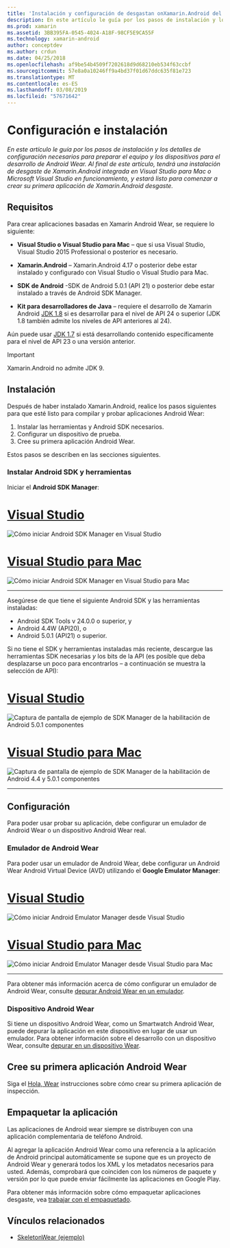 ```yaml
---
title: 'Instalación y configuración de desgastan onXamarin.Android del sistema operativo '
description: En este artículo le guía por los pasos de instalación y los detalles de configuración necesarios para preparar el equipo y los dispositivos para el desarrollo de Android Wear. Al final de este artículo, tendrá una instalación de desgaste de Xamarin.Android integrada en Visual Studio para Mac o Microsoft Visual Studio en funcionamiento, y estará listo para comenzar a crear su primera aplicación de Xamarin.Android desgaste.
ms.prod: xamarin
ms.assetid: 3BB395FA-0545-4024-A18F-98CF5E9CA55F
ms.technology: xamarin-android
author: conceptdev
ms.author: crdun
ms.date: 04/25/2018
ms.openlocfilehash: af9be54b4509f7202618d9d68210eb534f63ccbf
ms.sourcegitcommit: 57e8a0a10246ff9a4bd37f01d67ddc635f81e723
ms.translationtype: MT
ms.contentlocale: es-ES
ms.lasthandoff: 03/08/2019
ms.locfileid: "57671642"
---
```

# <a name="setup-and-installation"></a>Configuración e instalación

_En este artículo le guía por los pasos de instalación y los detalles de configuración necesarios para preparar el equipo y los dispositivos para el desarrollo de Android Wear. Al final de este artículo, tendrá una instalación de desgaste de Xamarin.Android integrada en Visual Studio para Mac o Microsoft Visual Studio en funcionamiento, y estará listo para comenzar a crear su primera aplicación de Xamarin.Android desgaste._

## <a name="requirements"></a>Requisitos

Para crear aplicaciones basadas en Xamarin Android Wear, se requiere lo siguiente:

-   **Visual Studio o Visual Studio para Mac** &ndash; que si usa Visual Studio, Visual Studio 2015 Professional o posterior es necesario.

-   **Xamarin.Android** &ndash; Xamarin.Android 4.17 o posterior debe estar instalado y configurado con Visual Studio o Visual Studio para Mac.

-   **SDK de Android** -SDK de Android 5.0.1 (API 21) o posterior debe estar instalado a través de Android SDK Manager.

-   **Kit para desarrolladores de Java** &ndash; requiere el desarrollo de Xamarin Android [JDK 1.8](https://www.oracle.com/technetwork/java/javase/downloads/jdk8-downloads-2133151.html) si es desarrollar para el nivel de API 24 o superior (JDK 1.8 también admite los niveles de API anteriores al 24).

Aún puede usar [JDK 1.7](https://www.oracle.com/technetwork/java/javase/downloads/jdk7-downloads-1880260.html) si está desarrollando contenido específicamente para el nivel de API 23 o una versión anterior.

> [!IMPORTANT]
> Xamarin.Android no admite JDK 9.

## <a name="installation"></a>Instalación

Después de haber instalado Xamarin.Android, realice los pasos siguientes para que esté listo para compilar y probar aplicaciones Android Wear: 

1.  Instalar las herramientas y Android SDK necesarios.
2.  Configurar un dispositivo de prueba.
3.  Cree su primera aplicación Android Wear.

Estos pasos se describen en las secciones siguientes.


### <a name="install-android-sdk-and-tools"></a>Instalar Android SDK y herramientas 

Iniciar el **Android SDK Manager**: 

# <a name="visual-studiotabwindows"></a>[Visual Studio](#tab/windows)

![Cómo iniciar Android SDK Manager en Visual Studio](installation-images/vs/sdk-menu.png)

# <a name="visual-studio-for-mactabmacos"></a>[Visual Studio para Mac](#tab/macos)

![Cómo iniciar Android SDK Manager en Visual Studio para Mac](installation-images/xs/sdk-menu.png)

-----


Asegúrese de que tiene el siguiente Android SDK y las herramientas instaladas:

* Android SDK Tools v 24.0.0 o superior, y
* Android 4.4W (API20), o
* Android 5.0.1 (API21) o superior.

Si no tiene el SDK y herramientas instaladas más reciente, descargue las herramientas SDK necesarias *y* los bits de la API (es posible que deba desplazarse un poco para encontrarlos &ndash; a continuación se muestra la selección de API): 

# <a name="visual-studiotabwindows"></a>[Visual Studio](#tab/windows)

![Captura de pantalla de ejemplo de SDK Manager de la habilitación de Android 5.0.1 componentes](installation-images/vs/sdk-select.png)

# <a name="visual-studio-for-mactabmacos"></a>[Visual Studio para Mac](#tab/macos)

![Captura de pantalla de ejemplo de SDK Manager de la habilitación de Android 4.4 y 5.0.1 componentes](installation-images/xs/sdk-select.png)

-----


## <a name="configuration"></a>Configuración

Para poder usar probar su aplicación, debe configurar un emulador de Android Wear o un dispositivo Android Wear real. 


### <a name="android-wear-emulator"></a>Emulador de Android Wear

Para poder usar un emulador de Android Wear, debe configurar un Android Wear Android Virtual Device (AVD) utilizando el **Google Emulator Manager**:

# <a name="visual-studiotabwindows"></a>[Visual Studio](#tab/windows)

![Cómo iniciar Android Emulator Manager desde Visual Studio](installation-images/vs/emulator-menu.png)

# <a name="visual-studio-for-mactabmacos"></a>[Visual Studio para Mac](#tab/macos)

![Cómo iniciar Android Emulator Manager desde Visual Studio para Mac](installation-images/xs/emulator-menu.png)

-----

Para obtener más información acerca de cómo configurar un emulador de Android Wear, consulte [depurar Android Wear en un emulador](~/android/wear/deploy-test/debug-on-emulator.md).


### <a name="android-wear-device"></a>Dispositivo Android Wear

Si tiene un dispositivo Android Wear, como un Smartwatch Android Wear, puede depurar la aplicación en este dispositivo en lugar de usar un emulador. Para obtener información sobre el desarrollo con un dispositivo Wear, consulte [depurar en un dispositivo Wear](~/android/wear/deploy-test/debug-on-device.md).


## <a name="create-your-first-android-wear-app"></a>Cree su primera aplicación Android Wear

Siga el [Hola, Wear](~/android/wear/get-started/hello-wear.md) instrucciones sobre cómo crear su primera aplicación de inspección.


## <a name="packaging-your-app"></a>Empaquetar la aplicación

Las aplicaciones de Android wear siempre se distribuyen con una aplicación complementaria de teléfono Android. 

Al agregar la aplicación Android Wear como una referencia a la aplicación de Android principal automáticamente se supone que es un proyecto de Android Wear y generará todos los XML y los metadatos necesarios para usted. Además, comprobará que coinciden con los números de paquete y versión por lo que puede enviar fácilmente las aplicaciones en Google Play. 

Para obtener más información sobre cómo empaquetar aplicaciones desgaste, vea [trabajar con el empaquetado](~/android/wear/deploy-test/packaging.md).


## <a name="related-links"></a>Vínculos relacionados

- [SkeletonWear (ejemplo)](https://developer.xamarin.com/samples/SkeletonWear/)
